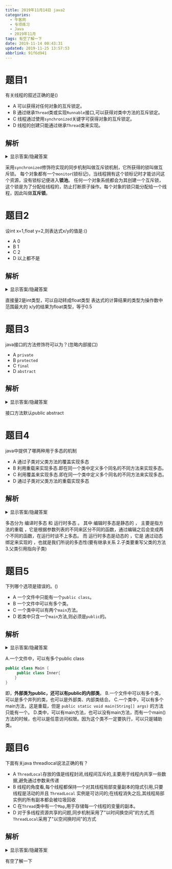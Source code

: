 ```yaml
---
title: 2019年11月14日 java2
categories: 
  - 牛客网
  - 专项练习
  - Java
  - 2019年11月
tags: 有空了解一下
date: 2019-11-14 00:43:31
updated: 2019-11-25 13:57:53
abbrlink: 91f6d941
---
```

# 题目1
有关线程的叙述正确的是()
- A 可以获得对任何对象的互斥锁定。
- B 通过继承`Thread`类或实现`Runnable`接口,可以获得对类中方法的互斥锁定。
- C 线程通过使用`synchronized`关键字可获得对象的互斥锁定。
- D 线程的创建只能通过继承`Thread`类来实现。

## 解析
<details><summary>显示答案/隐藏答案</summary>正确答案: C</details>

采用`synchronized`修饰符实现的同步机制叫做互斥锁机制，它所获得的锁叫做互斥锁。
每个对象都有一个`monitor`(锁标记)，当线程拥有这个锁标记时才能访问这个资源，没有锁标记便进入**锁池**。
任何一个对象系统都会为其创建一个互斥锁，这个锁是为了分配给线程的，防止打断原子操作。每个对象的锁只能分配给一个线程，因此叫做**互斥锁**。

# 题目2
设int x=1,float y=2,则表达式x/y的值是:()
- A 0
- B 1
- C 2
- D 以上都不是

## 解析
<details><summary>显示答案/隐藏答案</summary>正确答案: D</details>

直接量2是int类型，可以自动转成float类型
表达式的计算结果的类型为操作数中范围最大的
x/y的结果为float类型，等于0.5

# 题目3
java接口的方法修饰符可以为？(忽略内部接口)
- A `private`
- B `protected`
- C `final`
- D `abstract`

## 解析
<details><summary>显示答案/隐藏答案</summary>正确答案: D</details>

接口方法默认public abstract

# 题目4
java中提供了哪两种用于多态的机制
- A 通过子类对父类方法的覆盖实现多态
- B 利用重载来实现多态.即在同一个类中定义多个同名的不同方法来实现多态。
- C 利用覆盖来实现多态.即在同一个类中定义多个同名的不同方法来实现多态。
- D 通过子类对父类方法的重载实现多态

## 解析
<details><summary>显示答案/隐藏答案</summary>正确答案: AB</details>

多态分为 编译时多态 和 运行时多态 。
其中 编辑时多态是静态的 ， 主要是指方法的重载 ，它是根据参数列表的不同来区分不同的函数，通过编辑之后会变成两个不同的函数，在运行时谈不上多态。
而 运行时多态是动态的 ，它是 通过动态绑定来实现的 ，也就是我们所说的多态性(要有继承关系 2.子类要重写父类的方法 3.父类引用指向子类)

# 题目5
下列哪个选项是错误的。()
- A 一个文件中只能有一个`public class`。
- B 一个文件中可以有多个类。
- C 一个类中可以有两个`main`方法。
- D 若类中只含一个`main`方法,则必须是`public`的。

## 解析
<details><summary>显示答案/隐藏答案</summary>正确答案: AD</details>

A.一个文件中，可以有多个public class
```java
public class Main {
     public class Inner{
    }
}
```
即，**外部类为public，还可以有public的内部类**。
B.一个文件中可以有多个类，可以是多个并列的类，也可以是外部类、内部类结合。
C.一个类中，可以有多个main方法，这是重载，但是
`public static void main(String[] args)`
的方法只能有一个。
D.类中，可以有main方法，也可以没有main方法，而有一个main()方法的时候，也可以是任意访问权限。因为这个类不一定要执行，可以只是辅助类。

# 题目6
下面有关java threadlocal说法正确的有？
- A `ThreadLocal`存放的值是线程封闭,线程间互斥的,主要用于线程内共享一些数据,避免通过参数来传递
- B 线程的角度看,每个线程都保持一个对其线程局部变量副本的隐式引用,只要线程是活动的并且 `ThreadLocal` 实例是可访问的;在线程消失之后,其线程局部实例的所有副本都会被垃圾回收
- C 在`Thread`类中有一个`Map`,用于存储每一个线程的变量的副本。
- D 对于多线程资源共享的问题,同步机制采用了"以时间换空间"的方式,而`ThreadLocal`采用了"以空间换时间"的方式

## 解析
<details><summary>显示答案/隐藏答案</summary>正确答案: ABCD</details>

有空了解一下
